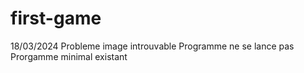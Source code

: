 # first-game

18/03/2024
Probleme image introuvable
Programme ne se lance pas
Prorgamme minimal existant